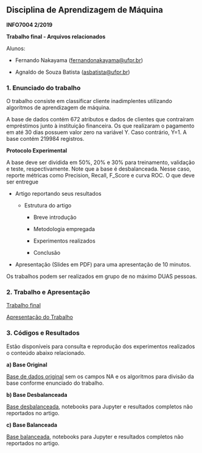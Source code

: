 ## Disciplina de Aprendizagem de Máquina
**INFO7004 2/2019**

**Trabalho final - Arquivos relacionados**

Alunos:
- Fernando Nakayama (fernandonakayama@ufpr.br)

- Agnaldo de Souza Batista (asbatista@ufpr.br)

### 1. Enunciado do trabalho

O trabalho consiste em classificar cliente inadimplentes utilizando algoritmos de aprendizagem de máquina.

A base de dados contém 672 atributos e dados de clientes que contraíram empréstimos junto à instituição financeira. Os que realizaram o pagamento em até 30 dias possuem valor zero na variável Y. Caso contrário, Y=1. A base contém 219984 registros.

**Protocolo Experimental**

A base deve ser dividida em 50%, 20% e 30% para treinamento, validação e teste, respectivamente. 
Note que a base é desbalanceada. Nesse caso, reporte métricas como Precision, Recall, F_Score e curva ROC.
O que deve ser entregue

- Artigo reportando seus resultados 

  - Estrutura do artigo

    - Breve introdução

    - Metodologia empregada

    - Experimentos realizados 

     - Conclusão

- Apresentação (Slides em PDF) para uma apresentação de 10 minutos.

Os trabalhos podem ser realizados em grupo de no máximo DUAS pessoas.

### 2. Trabalho e Apresentação

[Trabalho final](https://github.com/fernandonakayama/Disciplina_Machine_Learning/blob/master/Trabalho_Final_Agnaldo_Fernando.pdf "Trabalho final")

[Apresentação do Trabalho](https://github.com/fernandonakayama/Disciplina_Machine_Learning/blob/master/Apresentacao_Trabalho_Final_Agnaldo_Fernando.pdf "Apresentação do Trabalho")

### 3. Códigos e Resultados

Estão disponíveis para consulta e reprodução dos experimentos realizados o conteúdo abaixo relacionado.

**a) Base Original**

[Base de dados original](https://github.com/fernandonakayama/Disciplina_Machine_Learning/tree/master/base_original) sem os campos NA e os algoritmos para divisão da base conforme enunciado do trabalho.

**b) Base Desbalanceada**

[Base desbalanceada](https://github.com/fernandonakayama/Disciplina_Machine_Learning/tree/master/base_desbalanceada), notebooks para Jupyter e resultados completos não reportados no artigo.

**c) Base Balanceada**

[Base balanceada](https://github.com/fernandonakayama/Disciplina_Machine_Learning/tree/master/base_balanceada), notebooks para Jupyter e resultados completos não reportados no artigo.
